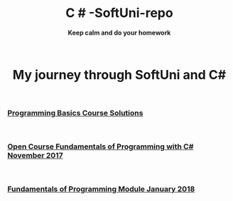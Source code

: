 <!--Making the header in center + pargraf--->
<h1 align="center">C # -SoftUni-repo</h1>
<p align = "center"><strong>Keep calm and do your homework</strong></p>
</br>

<!--Adding Content-->
<h1 align="center"> My journey through SoftUni and C#</h1>
</br>

<!--C# Basics course exercises-->
<h3><a href="https://github.com/delian1986/SoftUni-C-Sharp-repo/tree/master/Programming%20Basics"><b>Programming Basics Course Solutions</b></a></h3>
</br>
<!--Open Course Fundamentals of Programming with C# November 2017-->
<h3> <a href="https://github.com/delian1986/SoftUni-C-Sharp-repo/tree/master/Fundamentals%20of%20Programming"><b>Open Course Fundamentals of Programming with C# November 2017</b></a></h3>
</br>

<!-- Module Fundamentals Of Programming January 2018-->
<h3> <a href="https://github.com/delian1986/SoftUni-C-Sharp-repo/tree/master/Programming%20Fundamenals%20January%202018"><b>Fundamentals of Programming Module January 2018</b></a></h3>
</br>

